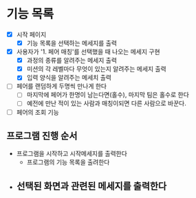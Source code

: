 # 기능 목록
- [x] 시작 페이지
  - [x] 기능 목록을 선택하는 메세지를 출력

- [x] 사용자가 '1. 페어 매칭'를 선택했을 때 나오는 메세지 구현
  - [x] 과정의 종류를 알려주는 메세지 출력 
  - [x] 미션의 각 레벨마다 무엇이 있는지 알려주는 메세지 출력
  - [x] 입력 양식을 알려주는 메세치 출력

- [ ] 페어를 랜덤하게 두명씩 만나게 한다
  - [ ] 마지막에 페어가 한명이 남는다면(홀수), 마지막 팀은 홀수로 한다
  - [ ] 예전에 만난 적이 있는 사람과 매칭이되면 다른 사람으로 바꾼다.

- [ ] 페어의 조회 기능

## 프로그램 진행 순서
- 프로그램을 시작하고 시작메세지를 출력한다
  - 프로그램의 기능 목록을 출려한다
- 선택된 화면과 관련된 메세지를 출력한다
  -  